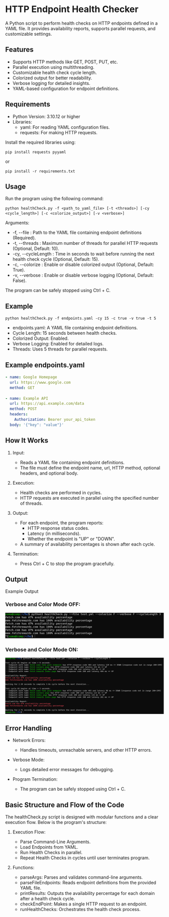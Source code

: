 # HTTP Endpoint Health Checker

A Python script to perform health checks on HTTP endpoints defined in a YAML file. It provides availability reports, supports parallel requests, and customizable settings.

## Features

- Supports HTTP methods like GET, POST, PUT, etc.
- Parallel execution using multithreading.
- Customizable health check cycle length.
- Colorized output for better readability.
- Verbose logging for detailed insights.
- YAML-based configuration for endpoint definitions.


## Requirements

- Python Version: 3.10.12 or higher
- Libraries: 
  - yaml: For reading YAML configuration files.
  - requests: For making HTTP requests.

Install the required libraries using:
```console
pip install requests pyyaml
```

or 

```console
pip install -r requirements.txt
```


## Usage

Run the program using the following command:

```console
python healthCheck.py -f <path_to_yaml_file> [-t <threads>] [-cy <cycle_length>] [-c <colorize_output>] [-v <verbose>] 
```

Arguments:

- -f, --file          : Path to the YAML file containing endpoint definitions (Required).
- -t, --threads       : Maximum number of threads for parallel HTTP requests (Optional, Default: 10).
- -cy, --cycleLength  : Time in seconds to wait before running the next health check cycle (Optional, Default: 15).
- -c, --colorize      : Enable or disable colorized output (Optional, Default: True).
- -v, --verbose       : Enable or disable verbose logging (Optional, Default: False).

The program can be safely stopped using Ctrl + C.


## Example

```console
python healthCheck.py -f endpoints.yaml -cy 15 -c true -v true -t 5
```

- endpoints.yaml: A YAML file containing endpoint definitions.
- Cycle Length: 15 seconds between health checks.
- Colorized Output: Enabled.
- Verbose Logging: Enabled for detailed logs.
- Threads: Uses 5 threads for parallel requests.


## Example endpoints.yaml

```yaml
- name: Google Homepage
  url: https://www.google.com
  method: GET

- name: Example API
  url: https://api.example.com/data
  method: POST
  headers:
    Authorization: Bearer your_api_token
  body: '{"key": "value"}'
```


## How It Works

1. Input:
   - Reads a YAML file containing endpoint definitions.
   - The file must define the endpoint name, url, HTTP method, optional headers, and optional body.

2. Execution:
   - Health checks are performed in cycles.
   - HTTP requests are executed in parallel using the specified number of threads.

3. Output:
   - For each endpoint, the program reports:
     - HTTP response status codes.
     - Latency (in milliseconds).
     - Whether the endpoint is "UP" or "DOWN".
   - A summary of availability percentages is shown after each cycle.

4. Termination:
   - Press Ctrl + C to stop the program gracefully.


## Output

Example Output

### Verbose and Color Mode OFF:
![screenshot](resources/basic.png)



### Verbose and Color Mode ON:
![screenshot](resources/colorVerbose.png)


## Error Handling

- Network Errors:
  - Handles timeouts, unreachable servers, and other HTTP errors.

- Verbose Mode:
  - Logs detailed error messages for debugging.

- Program Termination:
  - The program can be safely stopped using Ctrl + C.


## Basic Structure and Flow of the Code

The healthCheck.py script is designed with modular functions and a clear execution flow. Below is the program's structure:


1. Execution Flow:
   - Parse Command-Line Arguments.
   - Load Endpoints from YAML.
   - Run Health Checks in parallel.
   - Repeat Health Checks in cycles until user terminates program.

2. Functions:
   - parseArgs: Parses and validates command-line arguments.
   - parseFileEndpoints: Reads endpoint definitions from the provided YAML file.
   - printResults: Outputs the availability percentage for each domain after a health check cycle.
   - checkEndPoint: Makes a single HTTP request to an endpoint.
   - runHealthChecks: Orchestrates the health check process.
  
